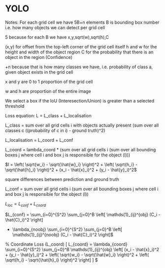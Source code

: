 # YOLO


Notes: For each grid cell we have 5B+n elements
B is bounding box number i.e. how many objects we can detect per grid cell

5 because for each B we have x,y,sqrt(w),sqrt(h),C

(x,y) for offset from the top-left corner of the grid cell itself
h and w for the height and width of the object region
C for the probability that there is an object in the region (Confidence)

+n because that is how many classes we have, i.e. probability of class a, given object exists in the grid cell

x and y are 0 to 1 proportion of the grid cell

w and h are proportion of the entire image

We select a box if the IoU (Interesection/Union) is greater than a selected threshold

Loss equation: L = L_class + L_localisation

L_class = sum over all grid cells i with objects actually present (sum over all classes c ((probability of c in i) - ground truth)^2)

L_localisation = L_coord + L_conf

L_coord = lambda_coord * (sum over all grid cells i (sum over all bounding boxes j where cell i and box j is responsible for the object (l)))

$l = \left( \sqrt{w_i} - \sqrt{\hat{w}_i} \right)^2 + 
    \left( \sqrt{h_i} - \sqrt{\hat{h}_i} \right)^2 + 
    (x_i - \hat{x}_i)^2 + 
    (y_i - \hat{y}_i)^2$

square differences between prediction and ground truth

L_conf = sum over all grid cells i (sum over all bounding boxes j where cell i and box j is responsible for the object (l))

$L_{loc} = L_{conf} + L_{coord}$


$L_{conf} = \sum_{i=0}^{S^2} \sum_{j=0}^B 
\left[ 
\mathds{1}_{ij}^{obj} (C_i - \hat{C}_i)^2 
\right] 
+ \lambda_{noobj} \sum_{i=0}^{S^2} \sum_{j=0}^B 
\left[ 
\mathds{1}_{ij}^{noobj} (C_i - \hat{C}_i)^2 
\right]$


% Coordinate Loss (L_coord)
\[
L_{coord} = \lambda_{coord} \sum_{i=0}^{S^2} \sum_{j=0}^B \mathds{1}_{ij}^{obj}
\left[
(x_i - \hat{x}_i)^2 + (y_i - \hat{y}_i)^2 + \left( \sqrt{w_i} - \sqrt{\hat{w}_i} \right)^2 + \left( \sqrt{h_i} - \sqrt{\hat{h}_i} \right)^2
\right]
\]
$

